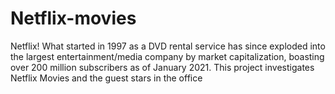 # Netflix-movies
Netflix! What started in 1997 as a DVD rental service has since exploded into the largest entertainment/media company by market capitalization, boasting over 200 million subscribers as of January 2021. This project investigates Netflix Movies and the guest stars in the office
